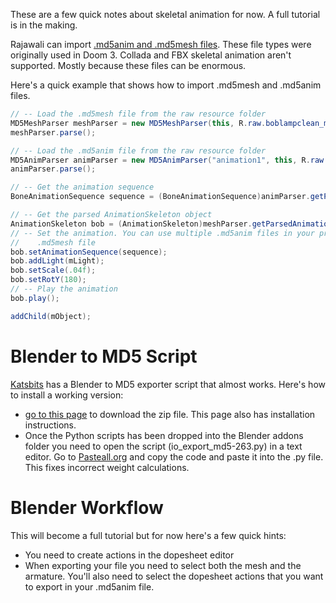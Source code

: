 These are a few quick notes about skeletal animation for now. A full tutorial is in the making.

Rajawali can import [.md5anim and .md5mesh files](http://tfc.duke.free.fr/coding/md5-specs-en.html). These file types were originally used in Doom 3. Collada and FBX skeletal animation aren't supported. Mostly because these files can be enormous.

Here's a quick example that shows how to import .md5mesh and .md5anim files.

``` java
// -- Load the .md5mesh file from the raw resource folder
MD5MeshParser meshParser = new MD5MeshParser(this, R.raw.boblampclean_mesh);
meshParser.parse();

// -- Load the .md5anim file from the raw resource folder
MD5AnimParser animParser = new MD5AnimParser("animation1", this, R.raw.boblampclean_anim);
animParser.parse();

// -- Get the animation sequence
BoneAnimationSequence sequence = (BoneAnimationSequence)animParser.getParsedAnimationSequence();

// -- Get the parsed AnimationSkeleton object
AnimationSkeleton bob = (AnimationSkeleton)meshParser.getParsedAnimationObject();
// -- Set the animation. You can use multiple .md5anim files in your project for one 
//    .md5mesh file
bob.setAnimationSequence(sequence);
bob.addLight(mLight);
bob.setScale(.04f);
bob.setRotY(180);
// -- Play the animation
bob.play();

addChild(mObject);
```
# Blender to MD5 Script

[Katsbits](http://www.katsbits.com/) has a Blender to MD5 exporter script that almost works. Here's how to install a working version:
- [go to this page](http://www.katsbits.com/smforum/index.php?topic=178.0) to download the zip file. This page also has installation instructions.
- Once the Python scripts has been dropped into the Blender addons folder you need to open the script (io_export_md5-263.py) in a text editor. Go to [Pasteall.org](http://www.pasteall.org/34591/python) and copy the code and paste it into the .py file. This fixes incorrect weight calculations.

# Blender Workflow

This will become a full tutorial but for now here's a few quick hints:
- You need to create actions in the dopesheet editor
- When exporting your file you need to select both the mesh and the armature. You'll also need to select the dopesheet actions that you want to export in your .md5anim file.